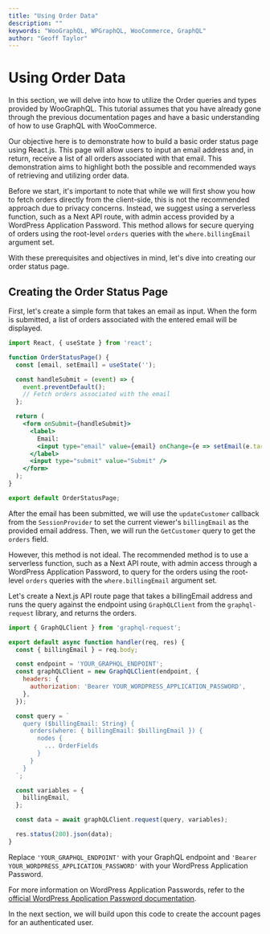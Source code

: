 ```yaml
---
title: "Using Order Data"
description: ""
keywords: "WooGraphQL, WPGraphQL, WooCommerce, GraphQL"
author: "Geoff Taylor"
---
```


# Using Order Data

In this section, we will delve into how to utilize the Order queries and types provided by WooGraphQL. This tutorial assumes that you have already gone through the previous documentation pages and have a basic understanding of how to use GraphQL with WooCommerce.

Our objective here is to demonstrate how to build a basic order status page using React.js. This page will allow users to input an email address and, in return, receive a list of all orders associated with that email. This demonstration aims to highlight both the possible and recommended ways of retrieving and utilizing order data.

Before we start, it's important to note that while we will first show you how to fetch orders directly from the client-side, this is not the recommended approach due to privacy concerns. Instead, we suggest using a serverless function, such as a Next API route, with admin access provided by a WordPress Application Password. This method allows for secure querying of orders using the root-level `orders` queries with the `where.billingEmail` argument set.

With these prerequisites and objectives in mind, let's dive into creating our order status page.

## Creating the Order Status Page

First, let's create a simple form that takes an email as input. When the form is submitted, a list of orders associated with the entered email will be displayed. 

```jsx
import React, { useState } from 'react';

function OrderStatusPage() {
  const [email, setEmail] = useState('');

  const handleSubmit = (event) => {
    event.preventDefault();
    // Fetch orders associated with the email
  };

  return (
    <form onSubmit={handleSubmit}>
      <label>
        Email:
        <input type="email" value={email} onChange={e => setEmail(e.target.value)} />
      </label>
      <input type="submit" value="Submit" />
    </form>
  );
}

export default OrderStatusPage;
```

After the email has been submitted, we will use the `updateCustomer` callback from the `SessionProvider` to set the current viewer's `billingEmail` as the provided email address. Then, we will run the `GetCustomer` query to get the `orders` field. 

However, this method is not ideal. The recommended method is to use a serverless function, such as a Next API route, with admin access through a WordPress Application Password, to query for the orders using the root-level `orders` queries with the `where.billingEmail` argument set. 

Let's create a Next.js API route page that takes a billingEmail address and runs the query against the endpoint using `GraphQLClient` from the `graphql-request` library, and returns the orders. 

```jsx
import { GraphQLClient } from 'graphql-request';

export default async function handler(req, res) {
  const { billingEmail } = req.body;

  const endpoint = 'YOUR_GRAPHQL_ENDPOINT';
  const graphQLClient = new GraphQLClient(endpoint, {
    headers: {
      authorization: 'Bearer YOUR_WORDPRESS_APPLICATION_PASSWORD',
    },
  });

  const query = `
    query ($billingEmail: String) {
      orders(where: { billingEmail: $billingEmail }) {
        nodes {
          ... OrderFields
        }
      }
    }
  `;

  const variables = {
    billingEmail,
  };

  const data = await graphQLClient.request(query, variables);

  res.status(200).json(data);
}
```

Replace `'YOUR_GRAPHQL_ENDPOINT'` with your GraphQL endpoint and `'Bearer YOUR_WORDPRESS_APPLICATION_PASSWORD'` with your WordPress Application Password. 

For more information on WordPress Application Passwords, refer to the [official WordPress Application Password documentation](https://developer.wordpress.org/rest-api/using-the-rest-api/authentication/application-passwords/).

In the next section, we will build upon this code to create the account pages for an authenticated user.
